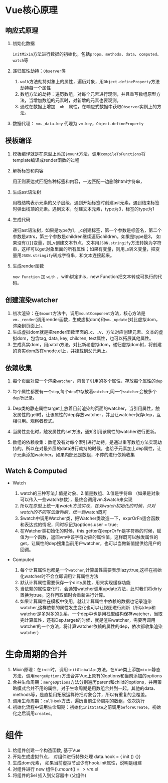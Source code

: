 # Vue核心原理

## 响应式原理

1. 初始化数据

   ​	`initMixin`方法进行数据的初始化，包括`props`、`methods`、`data`、`computed`、`watch`等

2. 递归属性劫持：`Observer`类

   1. `walk`方法劫持对象上的属性，遍历对象，用`Object.defineProperty`方法劫持每一个属性
   2. 数组方法的劫持：遍历数组，对每个元素进行观测，并且重写数组原型方法，当增加数组的元素时，对新增的元素也要观测。
   3. 通过在数据上增加`__ob__`属性，在响应式数据中获取`Observer`实例上的方法。

3. 数据代理： `vm._data.key`  代理为 `vm.key`，`Object.defineProperty`

## 模板编译

1. 模板编译就是在原型上添加`$mount`方法，调用`compileToFunctions`将template编译成render函数的过程

2. 解析标签和内容

    用正则表达式匹配各种标签和内容，一边匹配一边删除html字符串，

3. 生成ast语法树

   用栈结构表示元素的父子层级，遇到开始标签时创建ast元素，遇到结束标签时弹出栈顶的元素。遇到文本，创建文本元素，type为3，标签的type为1

4. 生成代码

   递归ast语法树，如果是type为1，_c创建标签，第一个参数是标签名，第二个参数是attrs，第三个参数是children继续遍历children。如果是type是3， 如果没有{{}}变量，则\_v创建文本节点，文本用`JSON.stringify`方法转换为字符串，这样可以get对象里面的所有属性；如果有变量，则用\_s转义变量，把变量用`JSON.stringify`转成字符串，和文本连接起来。

5. 生成render函数

   `new Function` 加 `with` ，with绑定this，new Function把文本转成可执行的代码。

## 创建渲染watcher

1. 初次渲染：在`$mount`方法中，调用`mountComponent`方法，核心方法是`vm._render`(调用render函数，生成虚拟dom)和`vm._update`(对比虚拟dom，渲染到页面上)。
2.  生成虚拟dom就是把render函数里面的\_c、\_v、方法对应创建元素、文本的虚拟dom，包含tag, data, key, children, text属性，也可以拓展其他属性。
3. 生成真实dom，用patch方法，对比新老虚拟dom，递归虚拟dom树，将创建的真实dom放在vnode.el上，并挂载到父元素上。

## 依赖收集

1. 每个页面对应一个渲染`watcher`，包含了引用的多个属性，存放每个属性的`dep`

2. 每个属性都要有一个`dep`,每个`dep`中存放着`watcher`,同一个`watcher`会被多个`dep`所记录。

3. Dep类的静态属性target上放着目前渲染的页面的watcher，当引用属性，触发属性的get时，让该属性的dep存放watcher，并且让watcher保存dep，互相引用。观察者模式。

4. 当属性变化时，触发属性的set方法，通知引用该属性的watcher进行更新。

5. 数组的依赖收集：数组没有对每个索引进行劫持，是通过重写数组方法实现劫持的。所以在对最外层的data进行劫持的时候，也给子元素加上dep属性，让子元素添加watcher。如果内部还是数组，不停的进行依赖收集

   

## Watch & Computed

- Watch
  1. watch的三种写法,1.值是对象、2.值是数组、3.值是字符串 （如果是对象可以传入一些watch参数），最终会调用vm.$watch来实现
  2. 所以在原型上统一用$watch方法实现，在对watch初始化的时候，只对watch的不同写法做判断，统一到$watch既可
  3. $watch中调用Watcher类，把Watcher类改造一下，exprOrFn适合函数和表达式的情况，同时标记为options.user = true;
  4. 在Watcher类初始化的时候，this.getter在exprOrFn是字符串的时候，赋值为一个函数，返回vm中该字符对应的属性值，这样既可以触发属性的get，让属性的dep搜集当前用户watcher，也可以当做新值提供给用户的回调。

- Computed
  1. 每个计算属性也都是一个`watcher`,计算属性需要表示lazy:true,这样在初始化watcher时不会立即调用计算属性方法
  2. 默认计算属性需要保存一个dirty属性，用来实现缓存功能
  3. 当依赖的属性变化时，会通知watcher调用update方法，此时我们将dirty置换为true。这样再取值时会重新进行计算。
  4. 如果计算属性在模板中使用，就让计算属性中依赖的数据也记录渲染watcher,这样依赖的属性发生变化也可以让视图进行刷新（所以dep和watcher是多对多的关系，一个dep中也是用栈型结构保存watcher，当取完计算属性，还有Dep.target的时候，就是渲染watcher，需要再调用watcher的一个方法，将计算watcher依赖的属性的dep，依次都收集渲染watcher）

# 生命周期的合并

1. Mixin原理：在`init`时，调用`initGlobalApi`方法，在Vue类上添加`mixin`静态方法，调用`mergeOptions`方法合并Vue上原有的options和当前添加的options
2. 合并生命周期：`mergeOptions`方法分别遍历parent和child的options，并用策略模式合并不用的属性。对于生命周期是用数组合并到一起，其他的data、methods等，是直接用拓展运算符把对象合并，所以有重复的会覆盖。
3. 调用生命周期：`callHook`方法，遍历当前生命周期的数组，依次执行
4. 初始化流程中调用生命周期：初始化`initState`之前调用`beforeCreate`，初始化之后调用`created`。

# 组件

1. 给组件创建一个构造函数, 基于Vue
2. 开始生成虚拟节点， 对组件进行特殊处理 data.hook = { init () {}}
3. 生成dom元素， 如果当前虚拟节点少有hook.init属性，说明是组建
4. 对组件进行 new 组件().$mount() => vm.$el
5. 将组件的$el 插入到父容器中 (父组件)

